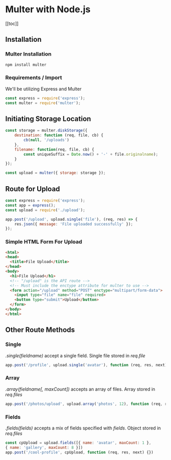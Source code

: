 # Multer with Node.js

[[toc]]

## Installation

### Multer Installation
```bash
npm install multer
```

### Requirements / Import
We'll be utilizing Express and Multer
```jsx
const express = require('express');
const multer = require('multer');
```

## Initiating Storage Location

```jsx
const storage = multer.diskStorage({
    destination: function (req, file, cb) {
        cb(null, '/uploads')
    },
    filename: function(req, file, cb) {
        const uniqueSuffix = Date.now() + '-' + file.originalname);
    }
});

const upload = multer({ storage: storage });
```

## Route for Upload 

```jsx
const express = require('express');
const app = express();
const upload = require('./upload');

app.post('/upload', upload.single('file'), (req, res) => {
    res.json({ message: 'File uploaded successfully' });
});
```

### Simple HTML Form For Upload 

```html 
<html>
<head>
  <title>File Upload</title>
</head>
<body>
  <h1>File Upload</h1>
  <!-- "/upload" is the API route -->
  <!-- Must include the enctype attribute for multer to use -->
  <form action="/upload" method="POST" enctype="multipart/form-data">
    <input type="file" name="file" required>
    <button type="submit">Upload</button>
  </form>
</body>
</html>
```

## Other Route Methods

### Single
*.single(fieldname)* accept a single field. Single file stored in *req.file*
```jsx
app.post('/profile', upload.single('avatar'), function (req, res, next) {})
```

### Array
*.array(fieldname[, maxCount])* accepts an array of files. Array stored in *req.files*
```jsx
app.post('/photos/upload', upload.array('photos', 12), function (req, res, next) {})
```

### Fields
*.fields(fields)* accepts a mix of fields specified with *fields*. Object stored in *req.files*
```jsx
const cpUpload = upload.fields([{ name: 'avatar', maxCount: 1 }, 
{ name: 'gallery', maxCount: 8 }])
app.post('/cool-profile', cpUpload, function (req, res, next) {})
```